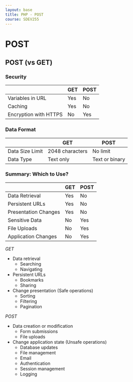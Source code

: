 ```yaml
---
layout: base
title: PHP - POST
course: SDEV255
---
```


<!-- Understanding PHP POST
A. Purpose of PHP POST
	1. Sending Data Securely
	2. Handling Form Submissions
B. Comparison with PHP GET
	1. Differences in Data Transmission
	2. Use Cases for GET and POST

VI. Practical Examples and Use Cases
A. Building a Simple Form-Handling PHP Script
	1. Creating a Form
	2. Processing Form Data with PHP
B. Handling File Uploads
	1. HTML File Input Element
	2. Server-Side Handling of Uploaded Files

VII. Best Practices for PHP POST
A. Avoiding Direct Output of POST Data
B. Importance of HTTPS for Secure Data Transmission
C. Handling Form Submission Errors
D. Implementing CSRF Protection

VIII. Real-World Application Considerations
A. Interaction with Databases
1. Inserting POST Data into a Database
2. Prepared Statements for Security
B. User Authentication and Authorization
1. Handling Login Forms with POST
2. Protecting Sensitive Operations -->

# POST

## POST (vs GET)

### Security

|                       | GET | POST |
| --------------------- | --- | ---- |
| Variables in URL      | Yes | No   |
| Caching               | Yes | No   |
| Encryption with HTTPS | No  | Yes  |

### Data Format

|                 | GET             | POST           |
| --------------- | --------------- | -------------- |
| Data Size Limit | 2048 characters | No limit       |
| Data Type       | Text only       | Text or binary |

### Summary: Which to Use?

|                      | GET | POST |
| -------------------- | --- | ---- |
| Data Retrieval       | Yes | No   |
| Persistent URLs      | Yes | No   |
| Presentation Changes | Yes | No   |
| Sensitive Data       | No  | Yes  |
| File Uploads         | No  | Yes  |
| Application Changes  | No  | Yes  |

_GET_

- Data retrieval
  - Searching
  - Navigating
- Persistent URLs
  - Bookmarks
  - Sharing
- Change presentation (Safe operations)
  - Sorting
  - Filtering
  - Pagination

_POST_

- Data creation or modification
  - Form submissions
  - File uploads
- Change application state (Unsafe operations)
  - Database updates
  - File management
  - Email
  - Authentication
  - Session management
  - Logging
